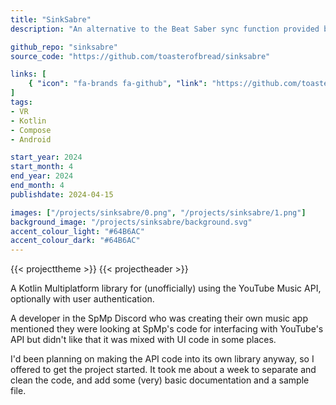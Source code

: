 ```yaml
---
title: "SinkSabre"
description: "An alternative to the Beat Saber sync function provided by BMBF and BeatSaver for Oculus Quest"

github_repo: "sinksabre"
source_code: "https://github.com/toasterofbread/sinksabre"

links: [
    { "icon": "fa-brands fa-github", "link": "https://github.com/toasterofbread/sinksabre", "label": "Repository" }
]
tags:
- VR
- Kotlin
- Compose
- Android

start_year: 2024
start_month: 4
end_year: 2024
end_month: 4
publishdate: 2024-04-15

images: ["/projects/sinksabre/0.png", "/projects/sinksabre/1.png"]
background_image: "/projects/sinksabre/background.svg"
accent_colour_light: "#64B6AC"
accent_colour_dark: "#64B6AC"
---
```


{{< projecttheme >}}
{{< projectheader >}}

A Kotlin Multiplatform library for (unofficially) using the YouTube Music API, optionally with user authentication.

A developer in the SpMp Discord who was creating their own music app mentioned they were looking at SpMp's code for interfacing with YouTube's API but didn't like that it was mixed with UI code in some places.

I'd been planning on making the API code into its own library anyway, so I offered to get the project started. It took me about a week to separate and clean the code, and add some (very) basic documentation and a sample file.